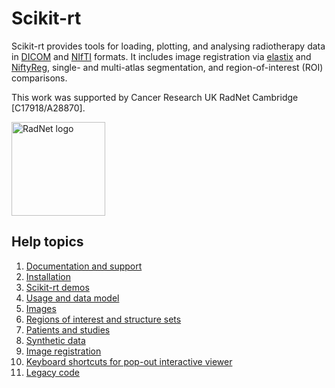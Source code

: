 # Scikit-rt

Scikit-rt provides tools for loading, plotting, and analysing
radiotherapy data in [DICOM](https://www.dicomstandard.org/) and
[NIfTI](https://nifti.nimh.nih.gov/) formats.  It includes
image registration via [elastix](https://elastix.lumc.nl/)
and [NiftyReg](http://cmictig.cs.ucl.ac.uk/wiki/index.php/NiftyReg),
single- and multi-atlas segmentation, and region-of-interest (ROI)
comparisons.

This work was supported by Cancer Research UK RadNet Cambridge [C17918/A28870].

<img src="docs/images/Radnet Cambridge.png" alt="RadNet logo" height="150"/>

## Help topics

1. [Documentation and support](docs/markdown/support.md)
2. [Installation](docs/markdown/installation.md)
3. [Scikit-rt demos](docs/markdown/examples.md)
4. [Usage and data model](docs/markdown/usage.md)
5. [Images](docs/markdown/images.md)
6. [Regions of interest and structure sets](docs/markdown/structures.md)
7. [Patients and studies](docs/markdown/patients_and_studies.md)
8. [Synthetic data](docs/markdown/simulation.md)
9. [Image registration](docs/markdown/registration.md)
10. [Keyboard shortcuts for pop-out interactive viewer](docs/markdown/keyboard_shortcuts.md)
11. [Legacy code](docs/markdown/legacy.md)
